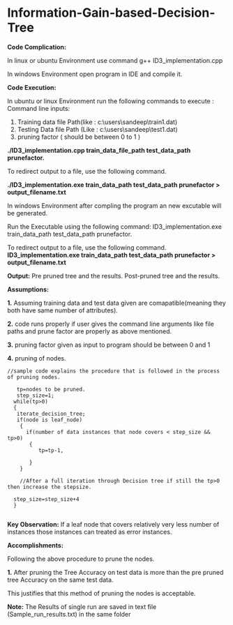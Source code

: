 # Information-Gain-based-Decision-Tree

**Code Complication:**

In linux or ubuntu Environment 
use command g++ ID3_implementation.cpp 

In windows Environment open program in IDE and compile it.

**Code Execution:**

In ubuntu or linux Environment run the following commands to execute :
Command line inputs:
1. Training data file Path(like : c:\users\sandeep\train1.dat)
2. Testing Data file Path (Like : c:\users\sandeep\test1.dat)
3. pruning factor ( should be between 0 to 1 )

**./ID3_implementation.cpp train_data_file_path test_data_path prunefactor.**

To redirect output to a file, use the following command.

**./ID3_implementation.exe train_data_path test_data_path prunefactor > output_filename.txt**

In windows Environment after compling the program an new excutable will be generated.

Run the Executable using the following command:
ID3_implementation.exe train_data_path test_data_path prunefactor.

To redirect output to a file, use the following command.
**ID3_implementation.exe train_data_path test_data_path prunefactor > output_filename.txt**

**Output:**
 Pre pruned tree and the results.
 Post-pruned tree and the results.

**Assumptions:**

**1.** Assuming training data and test data given are comapatible(meaning they both have same number of attributes).

**2.** code runs properly if user gives the command line arguments like file paths and prune factor are properly as above mentioned.

**3.** pruning factor given as input to program should be between 0 and 1

**4.** pruning of nodes.
```  
//sample code explains the procedure that is followed in the process of pruning nodes.

   tp=nodes to be pruned.
   step_size=1; 
  while(tp>0)
  {
   iterate_decision_tree;
   if(node is leaf_node)
    {
      if(number of data instances that node covers < step_size && tp>0)
       {
          tp=tp-1,
          
       }
    }
          
    //After a full iteration through Decision tree if still the tp>0 then increase the stepsize.

  step_size=step_size+4 
  }
 
 ```
**Key Observation:** If a leaf node that covers relatively very less number of instances those instances can treated as error instances. 

**Accomplishments:**

Following the above procedure to prune the nodes.

**1.** After pruning the Tree Accuracy on test data is more than the pre pruned tree Accuracy on the same test data.

 This justifies that this method of pruning the nodes is acceptable.

**Note:** The Results of single run are saved in text file (Sample_run_results.txt) in the same folder

